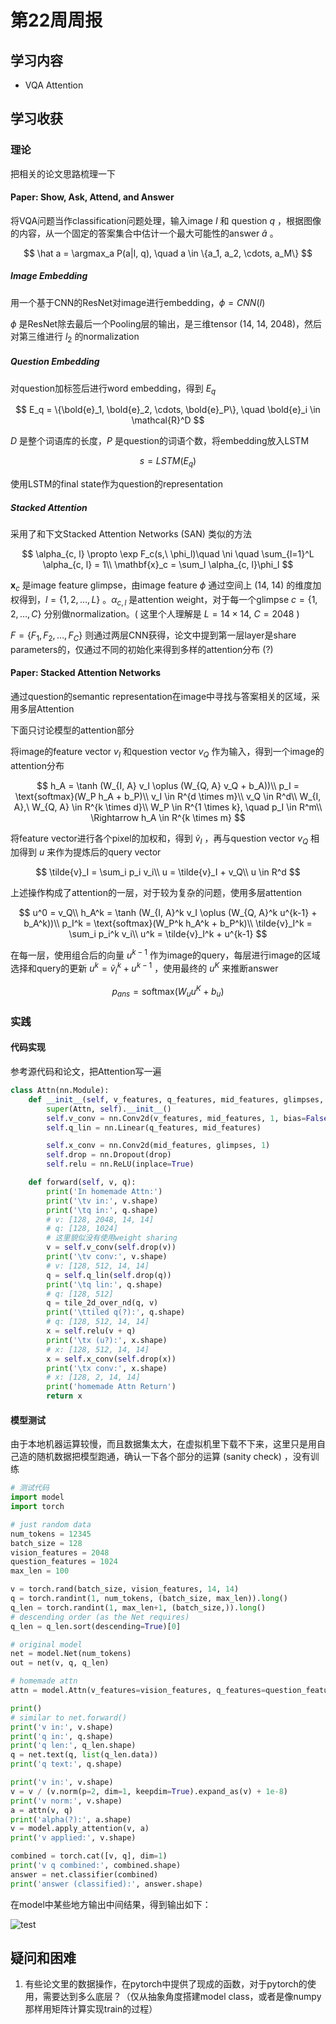 # 第22周周报

## 学习内容

- VQA Attention

## 学习收获

### 理论

把相关的论文思路梳理一下

#### Paper: Show, Ask, Attend, and Answer

将VQA问题当作classification问题处理，输入image $I$ 和 question $q$ ，根据图像的内容，从一个固定的答案集合中估计一个最大可能性的answer $\hat{a}$ 。

$$
\hat a = \argmax_a P(a|I, q), \quad a \in \{a_1, a_2, \cdots, a_M\}
$$

##### Image Embedding

用一个基于CNN的ResNet对image进行embedding，$\phi = CNN(I)$

$\phi$ 是ResNet除去最后一个Pooling层的输出，是三维tensor (14, 14, 2048)，然后对第三维进行 $l_2$ 的normalization

##### Question Embedding

对question加标签后进行word embedding，得到 $E_q$

$$
E_q = \{\bold{e}_1, \bold{e}_2, \cdots, \bold{e}_P\}, \quad \bold{e}_i \in \mathcal{R}^D
$$

$D$ 是整个词语库的长度，$P$ 是question的词语个数，将embedding放入LSTM

$$
s = LSTM(E_q)
$$

使用LSTM的final state作为question的representation

##### Stacked Attention

采用了和下文Stacked Attention Networks (SAN) 类似的方法

$$
\alpha_{c, l} \propto \exp F_c(s,\ \phi_l)\quad \ni \quad \sum_{l=1}^L \alpha_{c, l} = 1\\
\mathbf{x}_c = \sum_l \alpha_{c, l}\phi_l
$$

$\mathbf{x}_c$ 是image feature glimpse，由image feature $\phi$ 通过空间上 (14, 14) 的维度加权得到，$l = \{1, 2, \dots, L\}$ 。$\alpha_{c, l}$ 是attention weight，对于每一个glimpse $c = \{1, 2, \dots, C\}$ 分别做normalization。( 这里个人理解是 $L = 14 \times 14,\ C = 2048$ )

$F = \{F_1, F_2, \dots, F_C\}$ 则通过两层CNN获得，论文中提到第一层layer是share parameters的，仅通过不同的初始化来得到多样的attention分布 (?)

#### Paper: Stacked Attention Networks

通过question的semantic representation在image中寻找与答案相关的区域，采用多层Attention

下面只讨论模型的attention部分

将image的feature vector $v_I$ 和question vector $v_Q$ 作为输入，得到一个image的attention分布

$$
h_A = \tanh (W_{I, A} v_I \oplus (W_{Q, A} v_Q + b_A))\\
p_I = \text{softmax}(W_P h_A + b_P)\\
v_I \in R^{d \times m}\\
v_Q \in R^d\\
W_{I, A},\ W_{Q, A} \in R^{k \times d}\\
W_P \in R^{1 \times k}, \quad p_I \in R^m\\
\Rightarrow h_A \in R^{k \times m}
$$

将feature vector进行各个pixel的加权和，得到 $\tilde{v}_I$ ，再与question vector $v_Q$ 相加得到 $u$ 来作为提炼后的query vector

$$
\tilde{v}_I = \sum_i p_i v_i\\
u = \tilde{v}_I + v_Q\\
u \in R^d
$$

上述操作构成了attention的一层，对于较为复杂的问题，使用多层attention

$$
u^0 = v_Q\\
h_A^k = \tanh (W_{I, A}^k v_I \oplus (W_{Q, A}^k u^{k-1} + b_A^k))\\
p_I^k = \text{softmax}(W_P^k h_A^k + b_P^k)\\
\tilde{v}_I^k = \sum_i p_i^k v_i\\
u^k = \tilde{v}_I^k + u^{k-1}
$$

在每一层，使用组合后的向量 $u^{k-1}$ 作为image的query，每层进行image的区域选择和query的更新 $u^k = \tilde{v}_I^k + u^{k-1}$ ，使用最终的 $u^K$ 来推断answer

$$
p_{ans} = \text{softmax}(W_uu^K + b_u)
$$

### 实践

#### 代码实现

参考源代码和论文，把Attention写一遍

```python
class Attn(nn.Module):
    def __init__(self, v_features, q_features, mid_features, glimpses, drop=0.0):
        super(Attn, self).__init__()
        self.v_conv = nn.Conv2d(v_features, mid_features, 1, bias=False)
        self.q_lin = nn.Linear(q_features, mid_features)

        self.x_conv = nn.Conv2d(mid_features, glimpses, 1)
        self.drop = nn.Dropout(drop)
        self.relu = nn.ReLU(inplace=True)

    def forward(self, v, q):
        print('In homemade Attn:')
        print('\tv in:', v.shape)
        print('\tq in:', q.shape)
        # v: [128, 2048, 14, 14]
        # q: [128, 1024]
        # 这里貌似没有使用weight sharing
        v = self.v_conv(self.drop(v))
        print('\tv conv:', v.shape)
        # v: [128, 512, 14, 14]
        q = self.q_lin(self.drop(q))
        print('\tq lin:', q.shape)
        # q: [128, 512]
        q = tile_2d_over_nd(q, v)
        print('\ttiled q(?):', q.shape)
        # q: [128, 512, 14, 14]
        x = self.relu(v + q)
        print('\tx (u?):', x.shape)
        # x: [128, 512, 14, 14]
        x = self.x_conv(self.drop(x))
        print('\tx conv:', x.shape)
        # x: [128, 2, 14, 14]
        print('homemade Attn Return')
        return x
```

#### 模型测试

由于本地机器运算较慢，而且数据集太大，在虚拟机里下载不下来，这里只是用自己造的随机数据把模型跑通，确认一下各个部分的运算 (sanity check) ，没有训练

```python
# 测试代码
import model
import torch

# just random data
num_tokens = 12345
batch_size = 128
vision_features = 2048
question_features = 1024
max_len = 100

v = torch.rand(batch_size, vision_features, 14, 14)
q = torch.randint(1, num_tokens, (batch_size, max_len)).long()
q_len = torch.randint(1, max_len+1, (batch_size,)).long()
# descending order (as the Net requires)
q_len = q_len.sort(descending=True)[0]

# original model
net = model.Net(num_tokens)
out = net(v, q, q_len)

# homemade attn
attn = model.Attn(v_features=vision_features, q_features=question_features, mid_features=512, glimpses=2, drop=0.5)

print()
# similar to net.forward()
print('v in:', v.shape)
print('q in:', q.shape)
print('q len:', q_len.shape)
q = net.text(q, list(q_len.data))
print('q text:', q.shape)

print('v in:', v.shape)
v = v / (v.norm(p=2, dim=1, keepdim=True).expand_as(v) + 1e-8)
print('v norm:', v.shape)
a = attn(v, q)
print('alpha(?):', a.shape)
v = model.apply_attention(v, a)
print('v applied:', v.shape)

combined = torch.cat([v, q], dim=1)
print('v q combined:', combined.shape)
answer = net.classifier(combined)
print('answer (classified):', answer.shape)
```

在model中某些地方输出中间结果，得到输出如下：

![test](Week22_test.png)

## 疑问和困难

1. 有些论文里的数据操作，在pytorch中提供了现成的函数，对于pytorch的使用，需要达到多么底层？（仅从抽象角度搭建model class，或者是像numpy那样用矩阵计算实现train的过程）
